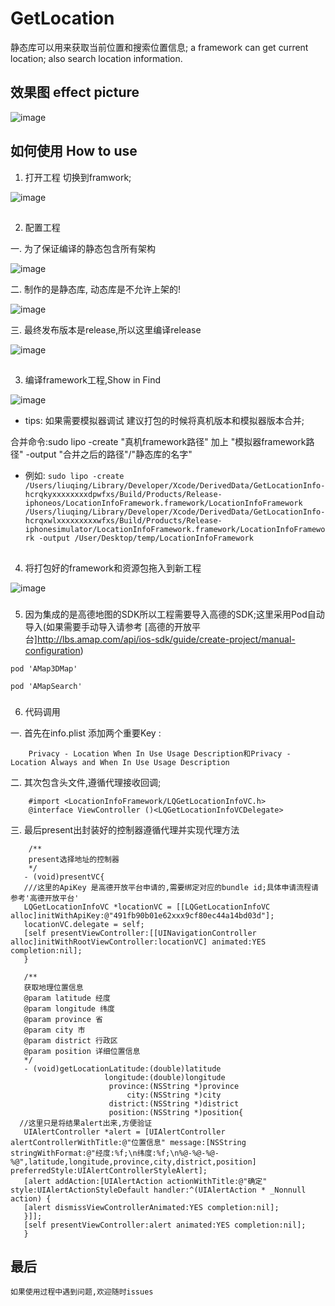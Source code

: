 # GetLocation
静态库可以用来获取当前位置和搜索位置信息;
a framework can get current location; also search location information.


## 效果图 effect picture
![image](https://github.com/liuqing520it/GetLocation/raw/master/images/getposition.gif)

## 如何使用 How to use

1. 打开工程 切换到framwork;

![image](https://github.com/liuqing520it/GetLocation/raw/master/images/WX20171216-224718.png)
##
2. 配置工程

一. 为了保证编译的静态包含所有架构

![image](https://github.com/liuqing520it/GetLocation/raw/master/images/5946F42A.png)

二. 制作的是静态库, 动态库是不允许上架的!

![image](https://github.com/liuqing520it/GetLocation/raw/master/images/BC98F35A.png)

三. 最终发布版本是release,所以这里编译release

![image](https://github.com/liuqing520it/GetLocation/raw/master/images/WX20171216-230645.png)
##
3. 编译framework工程,Show in Find

![image](https://github.com/liuqing520it/GetLocation/raw/master/images/WX20171216-231038.png)

* tips: 如果需要模拟器调试 建议打包的时候将真机版本和模拟器版本合并;

合并命令:sudo lipo -create "真机framework路径" 加上 "模拟器framework路径"  -output "合并之后的路径"/"静态库的名字"
* 例如: ```sudo lipo -create /Users/liuqing/Library/Developer/Xcode/DerivedData/GetLocationInfo-hcrqkyxxxxxxxxdpwfxs/Build/Products/Release-iphoneos/LocationInfoFramework.framework/LocationInfoFramework /Users/liuqing/Library/Developer/Xcode/DerivedData/GetLocationInfo-hcrqxwlxxxxxxxxxwfxs/Build/Products/Release-iphonesimulator/LocationInfoFramework.framework/LocationInfoFramework -output /User/Desktop/temp/LocationInfoFramework ```

##
4. 将打包好的framework和资源包拖入到新工程

![image](https://github.com/liuqing520it/GetLocation/raw/master/images/WX20171217-221359.png)
###
5. 因为集成的是高德地图的SDK所以工程需要导入高德的SDK;这里采用Pod自动导入(如果需要手动导入请参考 [高德的开放平台]http://lbs.amap.com/api/ios-sdk/guide/create-project/manual-configuration)
```objc
pod 'AMap3DMap'

pod 'AMapSearch'
```
###
6. 代码调用

一. 首先在info.plist 添加两个重要Key :
```objc
    Privacy - Location When In Use Usage Description和Privacy - Location Always and When In Use Usage Description
```
二. 其次包含头文件,遵循代理接收回调;
```objc
    #import <LocationInfoFramework/LQGetLocationInfoVC.h>
    @interface ViewController ()<LQGetLocationInfoVCDelegate>
```
三. 最后present出封装好的控制器遵循代理并实现代理方法
```objc
    /**
    present选择地址的控制器
    */
   - (void)presentVC{
   ///这里的ApiKey 是高德开放平台申请的,需要绑定对应的bundle id;具体申请流程请参考'高德开放平台'
   LQGetLocationInfoVC *locationVC = [[LQGetLocationInfoVC alloc]initWithApiKey:@"491fb90b01e62xxx9cf80ec44a14bd03d"];
   locationVC.delegate = self;
   [self presentViewController:[[UINavigationController alloc]initWithRootViewController:locationVC] animated:YES completion:nil];
   }
   
   /**
   获取地理位置信息
   @param latitude 经度
   @param longitude 纬度
   @param province 省
   @param city 市
   @param district 行政区
   @param position 详细位置信息
   */
   - (void)getLocationLatitude:(double)latitude
                     longitude:(double)longitude
                      province:(NSString *)province
                          city:(NSString *)city
                      district:(NSString *)district
                      position:(NSString *)position{
  //这里只是将结果alert出来,方便验证
   UIAlertController *alert = [UIAlertController alertControllerWithTitle:@"位置信息" message:[NSString stringWithFormat:@"经度:%f;\n纬度:%f;\n%@-%@-%@-%@",latitude,longitude,province,city,district,position] preferredStyle:UIAlertControllerStyleAlert];
   [alert addAction:[UIAlertAction actionWithTitle:@"确定" style:UIAlertActionStyleDefault handler:^(UIAlertAction * _Nonnull action) {
   [alert dismissViewControllerAnimated:YES completion:nil];
   }]];
   [self presentViewController:alert animated:YES completion:nil];
   }
```
##

    
## 最后
    如果使用过程中遇到问题,欢迎随时issues


